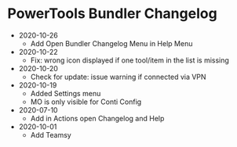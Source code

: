 # PowerTools Bundler Changelog

* 2020-10-26
  - Add Open Bundler Changelog Menu in Help Menu
* 2020-10-22
  - Fix: wrong icon displayed if one tool/item in the list is missing
* 2020-10-20
  - Check for update: issue warning if connected via VPN
* 2020-10-19
  - Added Settings menu
  - MO is only visible for Conti Config
* 2020-07-10
    * Add in Actions open Changelog and Help
* 2020-10-01
  - Add Teamsy
